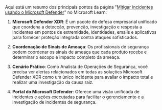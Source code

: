 Aqui está um resumo dos principais pontos da página "[Mitigar incidentes usando o Microsoft Defender](https://learn.microsoft.com/pt-br/training/modules/mitigate-incidents-microsoft-365-defender/2-use-microsoft-security-center-portal)" no Microsoft Learn:

1. **Microsoft Defender XDR**: É um pacote de defesa empresarial unificado que coordena a detecção, prevenção, investigação e resposta a incidentes em pontos de extremidade, identidades, emails e aplicativos para fornecer proteção integrada contra ataques sofisticados.
    
2. **Coordenação de Sinais de Ameaça**: Os profissionais de segurança podem coordenar os sinais de ameaça que cada produto recebe e determinar o escopo e impacto completo da ameaça.
    
3. **Cenário Prático**: Como Analista de Operações de Segurança, você precisa ver alertas relacionados em todas as soluções Microsoft Defender XDR como um único incidente para avaliar o impacto total e realizar uma investigação da causa raiz.
    
4. **Portal do Microsoft Defender**: Oferece uma visão unificada de incidentes e ações executadas para facilitar o gerenciamento e a investigação de incidentes de segurança.